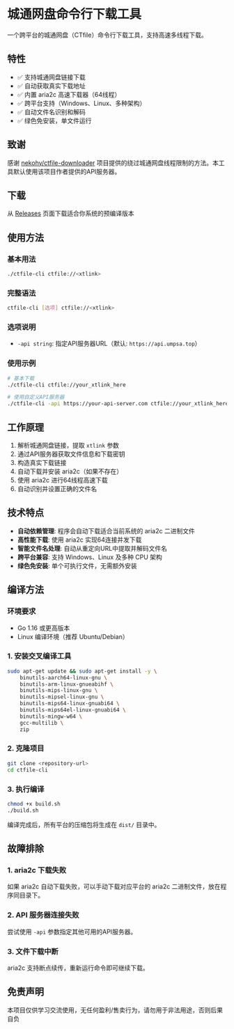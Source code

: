 # 城通网盘命令行下载工具

一个跨平台的城通网盘（CTfile）命令行下载工具，支持高速多线程下载。

## 特性

- ✅ 支持城通网盘链接下载
- ✅ 自动获取真实下载地址
- ✅ 内置 aria2c 高速下载器（64线程）
- ✅ 跨平台支持（Windows、Linux、多种架构）
- ✅ 自动文件名识别和解码
- ✅ 绿色免安装，单文件运行

## 致谢

感谢 [nekohy/ctfile-downloader](https://github.com/nekohy/ctfile-downloader) 项目提供的绕过城通网盘线程限制的方法。本工具默认使用该项目作者提供的API服务器。

## 下载

从 [Releases](https://github.com/ericwang2006/ctfile-cli/releases) 页面下载适合你系统的预编译版本

## 使用方法

### 基本用法

```bash
./ctfile-cli ctfile://<xtlink>
```

### 完整语法

```bash
ctfile-cli [选项] ctfile://<xtlink>
```

### 选项说明

- `-api string`: 指定API服务器URL（默认: `https://api.umpsa.top`）

### 使用示例

```bash
# 基本下载
./ctfile-cli ctfile://your_xtlink_here

# 使用自定义API服务器
./ctfile-cli -api https://your-api-server.com ctfile://your_xtlink_here
```

## 工作原理

1. 解析城通网盘链接，提取 `xtlink` 参数
2. 通过API服务器获取文件信息和下载密钥
3. 构造真实下载链接
4. 自动下载并安装 aria2c（如果不存在）
5. 使用 aria2c 进行64线程高速下载
6. 自动识别并设置正确的文件名

## 技术特点

- **自动依赖管理**: 程序会自动下载适合当前系统的 aria2c 二进制文件
- **高性能下载**: 使用 aria2c 实现64连接并发下载
- **智能文件名处理**: 自动从重定向URL中提取并解码文件名
- **跨平台兼容**: 支持 Windows、Linux 及多种 CPU 架构
- **绿色免安装**: 单个可执行文件，无需额外安装

## 编译方法

### 环境要求

- Go 1.16 或更高版本
- Linux 编译环境（推荐 Ubuntu/Debian）

### 1. 安装交叉编译工具

```bash
sudo apt-get update && sudo apt-get install -y \
	binutils-aarch64-linux-gnu \
	binutils-arm-linux-gnueabihf \
	binutils-mips-linux-gnu \
	binutils-mipsel-linux-gnu \
	binutils-mips64-linux-gnuabi64 \
	binutils-mips64el-linux-gnuabi64 \
	binutils-mingw-w64 \
	gcc-multilib \
	zip
```

### 2. 克隆项目

```bash
git clone <repository-url>
cd ctfile-cli
```

### 3. 执行编译

```bash
chmod +x build.sh
./build.sh
```

编译完成后，所有平台的压缩包将生成在 `dist/` 目录中。

## 故障排除

### 1. aria2c 下载失败

如果 aria2c 自动下载失败，可以手动下载对应平台的 aria2c 二进制文件，放在程序同目录下。

### 2. API 服务器连接失败

尝试使用 `-api` 参数指定其他可用的API服务器。

### 3. 文件下载中断


aria2c 支持断点续传，重新运行命令即可继续下载。

## 免责声明

本项目仅供学习交流使用，无任何盈利/售卖行为，请勿用于非法用途，否则后果自负

